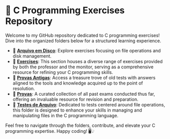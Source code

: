 # 🚀 C Programming Exercises Repository

Welcome to my GitHub repository dedicated to C programming exercises! Dive into the organized folders below for a structured learning experience.

- 📂 [**Arquivo em Disco**](https://github.com/jhenniferAzevedo/exercises-C/tree/main/arquivo-em-disco):
    Explore exercises focusing on file operations and disk management.
- 📂 [**Exercises**](https://github.com/jhenniferAzevedo/exercises-C/tree/main/exercises):
    This section houses a diverse range of exercises provided by both the professor and the monitor, serving as a comprehensive resource for refining your C programming skills.
- 📂 [**Provas Antigas**](https://github.com/jhenniferAzevedo/exercises-C/tree/main/provas-antigas):
    Access a treasure trove of old tests with answers aligned to the tools and knowledge acquired up to the point of resolution.
- 📂 [**Provas**](https://github.com/jhenniferAzevedo/exercises-C/tree/main/provas):
    A curated collection of all past exams conducted thus far, offering an invaluable resource for revision and preparation.
- 📂 [**Testes de Arquivo**](https://github.com/jhenniferAzevedo/exercises-C/tree/main/teste-de-arquivo):
    Dedicated to tests centered around file operations, this folder is designed to enhance your skills in managing and manipulating files in the C programming language.

Feel free to navigate through the folders, contribute, and elevate your C programming expertise. Happy coding! 🖥️💡
